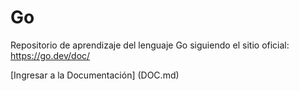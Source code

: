 # Go

Repositorio de aprendizaje del lenguaje Go siguiendo el sitio oficial: https://go.dev/doc/

[Ingresar a la Documentación] (DOC.md)